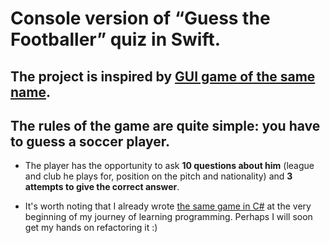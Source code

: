 # Console version of “Guess the Footballer” quiz in Swift. 

## The project is inspired by [GUI game of the same name](https://futbol-11.com/guess-the-footballer).

## The rules of the game are quite simple: you have to guess a soccer player.

- The player has the opportunity to ask **10 questions about him** (league and club he plays for, position on the pitch and nationality) and **3 attempts to give the correct answer**.

- It's worth noting that I already wrote [the same game in C#](https://github.com/t3mv-l/Guess-the-football-player-quiz) at the very beginning of my journey of learning programming. Perhaps I will soon get my hands on refactoring it :)
